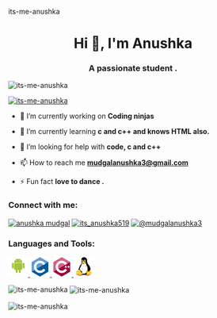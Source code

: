 its-me-anushka
<h1 align="center">Hi 👋, I'm Anushka</h1>
<h3 align="center">A passionate student .</h3>

<p align="left"> <img src="https://komarev.com/ghpvc/?username=its-me-anushka&label=Profile%20views&color=0e75b6&style=flat" alt="its-me-anushka" /> </p>

<p align="left"> <a href="https://github.com/ryo-ma/github-profile-trophy"><img src="https://github-profile-trophy.vercel.app/?username=its-me-anushka" alt="its-me-anushka" /></a> </p>


- 🔭 I’m currently working on **Coding ninjas**

- 🌱 I’m currently learning **c and c++ and knows HTML also.**

- 🤝 I’m looking for help with **code, c and c++**

- 📫 How to reach me **mudgalanushka3@gmail.com**

- ⚡ Fun fact **love to dance .**

<h3 align="left">Connect with me:</h3>
<p align="left">
<a href="https://linkedin.com/in/anushka mudgal" target="blank"><img align="center" src="https://raw.githubusercontent.com/rahuldkjain/github-profile-readme-generator/master/src/images/icons/Social/linked-in-alt.svg" alt="anushka mudgal" height="30" width="40" /></a>
<a href="https://instagram.com/its_anushka519" target="blank"><img align="center" src="https://raw.githubusercontent.com/rahuldkjain/github-profile-readme-generator/master/src/images/icons/Social/instagram.svg" alt="its_anushka519" height="30" width="40" /></a>
<a href="https://www.hackerrank.com/@mudgalanushka3" target="blank"><img align="center" src="https://raw.githubusercontent.com/rahuldkjain/github-profile-readme-generator/master/src/images/icons/Social/hackerrank.svg" alt="@mudgalanushka3" height="30" width="40" /></a>
</p>

<h3 align="left">Languages and Tools:</h3>
<p align="left"> <a href="https://developer.android.com" target="_blank" rel="noreferrer"> <img src="https://raw.githubusercontent.com/devicons/devicon/master/icons/android/android-original-wordmark.svg" alt="android" width="40" height="40"/> </a> <a href="https://www.cprogramming.com/" target="_blank" rel="noreferrer"> <img src="https://raw.githubusercontent.com/devicons/devicon/master/icons/c/c-original.svg" alt="c" width="40" height="40"/> </a> <a href="https://www.w3schools.com/cpp/" target="_blank" rel="noreferrer"> <img src="https://raw.githubusercontent.com/devicons/devicon/master/icons/cplusplus/cplusplus-original.svg" alt="cplusplus" width="40" height="40"/> </a> <a href="https://www.linux.org/" target="_blank" rel="noreferrer"> <img src="https://raw.githubusercontent.com/devicons/devicon/master/icons/linux/linux-original.svg" alt="linux" width="40" height="40"/> </a> </p>

<p><img align="left" src="https://github-readme-stats.vercel.app/api/top-langs?username=its-me-anushka&show_icons=true&locale=en&layout=compact" alt="its-me-anushka" /></p>

<p>&nbsp;<img align="center" src="https://github-readme-stats.vercel.app/api?username=its-me-anushka&show_icons=true&locale=en" alt="its-me-anushka" /></p>

<p><img align="center" src="https://github-readme-streak-stats.herokuapp.com/?user=its-me-anushka&" alt="its-me-anushka" /></p>
